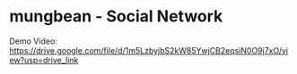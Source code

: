 # mungbean - Social Network

Demo Video: https://drive.google.com/file/d/1m5LzbyjbS2kW85YwjCB2eqsiN0O9j7xO/view?usp=drive_link
